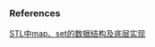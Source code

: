 

### References
[STL中map、set的数据结构及底层实现](http://blog.csdn.net/PirLCK/article/details/51326547)

[]()

[]()

[]()


[]()


[]()
